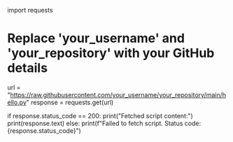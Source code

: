 import requests

# Replace 'your_username' and 'your_repository' with your GitHub details
url = "https://raw.githubusercontent.com/your_username/your_repository/main/hello.py"
response = requests.get(url)

if response.status_code == 200:
    print("Fetched script content:")
    print(response.text)
else:
    print(f"Failed to fetch script. Status code: {response.status_code}")
